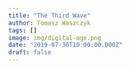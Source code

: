```yaml
---
title: "The Third Wave"
author: Tomasz Waszczyk
tags: []
image: img/digital-age.png
date: "2019-07-30T10:00:00.000Z"
draft: false
---
```


